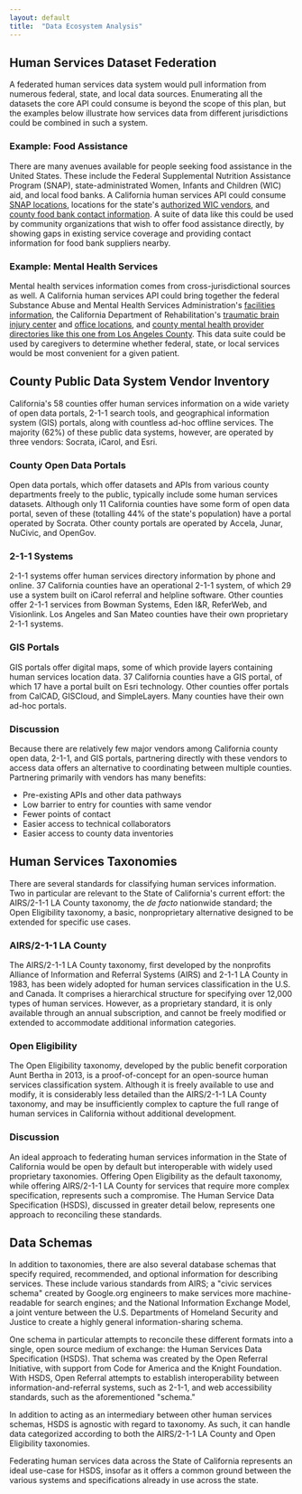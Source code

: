 ```yaml
---
layout: default
title:  "Data Ecosystem Analysis"
---
```


## Human Services Dataset Federation

A federated human services data system would pull information from numerous federal, state, and local data sources. Enumerating all the datasets the core API could consume is beyond the scope of this plan, but the examples below illustrate how services data from different jurisdictions could be combined in such a system.

### Example: Food Assistance

There are many avenues available for people seeking food assistance in the United States. These include the Federal Supplemental Nutrition Assistance Program (SNAP), state-administrated Women, Infants and Children (WIC) aid, and local food banks. A California human services API could consume [SNAP locations](http://www.fns.usda.gov/snap/retailerlocator), locations for the state's [authorized WIC vendors](https://cdph.data.ca.gov/Facilities-and-Services/Women-Infants-and-Children-WIC-Authorized-Vendors/i7wi-ei4m), and [county food bank contact information](http://www.cafoodbanks.org/cafb-member-food-banks). A suite of data like this could be used by community organizations that wish to offer food assistance directly, by showing gaps in existing service coverage and providing contact information for food bank suppliers nearby.

### Example: Mental Health Services

Mental health services information comes from cross-jurisdictional sources as well. A California human services API could bring together the federal Substance Abuse and Mental Health Services Administration's [facilities information](http://www.samhsa.gov/data/mental-health-facilities-data-nmhss/reports), the California Department of Rehabilitation's [traumatic brain injury center](https://chhs.data.ca.gov/Facilities-and-Services/California-Independent-Living-and-Traumatic-Brain-/s3hx-yvpp) and [office locations](https://chhs.data.ca.gov/Facilities-and-Services/Department-of-Rehabilitation-Office-Contact-Inform/exxu-vffk), and [county mental health provider directories like this one from Los Angeles County](https://data.lacounty.gov/Mental-Health/Department-of-Mental-Health-DMH-Provider-Directory/az6g-rq5y). This data suite could be used by caregivers to determine whether federal, state, or local services would be most convenient for a given patient.

## County Public Data System Vendor Inventory

California's 58 counties offer human services information on a wide variety of open data portals, 2-1-1 search tools, and geographical information system (GIS) portals, along with countless ad-hoc offline services. The majority (62%) of these public data systems, however, are operated by three vendors: Socrata, iCarol, and Esri.

### County Open Data Portals

Open data portals, which offer datasets and APIs from various county departments freely to the public, typically include some human services datasets. Although only 11 California counties have some form of open data portal, seven of these (totalling 44% of the state's population) have a portal operated by Socrata. Other county portals are operated by Accela, Junar, NuCivic, and OpenGov.

### 2-1-1 Systems

2-1-1 systems offer human services directory information by phone and online. 37 California counties have an operational 2-1-1 system, of which 29 use a system built on iCarol referral and helpline software. Other counties offer 2-1-1 services from Bowman Systems, Eden I&R, ReferWeb, and Visionlink. Los Angeles and San Mateo counties have their own proprietary 2-1-1 systems.

### GIS Portals

GIS portals offer digital maps, some of which provide layers containing human services location data. 37 California counties have a GIS portal, of which 17 have a portal built on Esri technology. Other counties offer portals from CalCAD, GISCloud, and SimpleLayers. Many counties have their own ad-hoc portals.

### Discussion

Because there are relatively few major vendors among California county open data, 2-1-1, and GIS portals, partnering directly with these vendors to access data offers an alternative to coordinating between multiple counties. Partnering primarily with vendors has many benefits:

- Pre-existing APIs and other data pathways
- Low barrier to entry for counties with same vendor
- Fewer points of contact
- Easier access to technical collaborators
- Easier access to county data inventories

## Human Services Taxonomies

There are several standards for classifying human services information. Two in particular are relevant to the State of California's current effort: the AIRS/2-1-1 LA County taxonomy, the *de facto* nationwide standard; the Open Eligibility taxonomy, a basic, nonproprietary alternative designed to be extended for specific use cases.

### AIRS/2-1-1 LA County

The AIRS/2-1-1 LA County taxonomy, first developed by the nonprofits Alliance of Information and Referral Systems (AIRS) and 2-1-1 LA County in 1983, has been widely adopted for human services classification in the U.S. and Canada. It comprises a hierarchical structure for specifying over 12,000 types of human services. However, as a proprietary standard, it is only available through an annual subscription, and cannot be freely modified or extended to accommodate additional information categories.

### Open Eligibility

The Open Eligibility taxonomy, developed by the public benefit corporation Aunt Bertha in 2013, is a proof-of-concept for an open-source human services classification system. Although it is freely available to use and modify, it is considerably less detailed than the AIRS/2-1-1 LA County taxonomy, and may be insufficiently complex to capture the full range of human services in California without additional development.

### Discussion

An ideal approach to federating human services information in the State of California would be open by default but interoperable with widely used proprietary taxonomies. Offering Open Eligibility as the default taxonomy, while offering AIRS/2-1-1 LA County for services that require more complex specification, represents such a compromise. The Human Service Data Specification (HSDS), discussed in greater detail below, represents one approach to reconciling these standards.

## Data Schemas

In addition to taxonomies, there are also several database schemas that specify required, recommended, and optional information for describing services. These include various standards from AIRS; a "civic services schema" created by Google.org engineers to make services more machine-readable for search engines; and the National Information Exchange Model, a joint venture between the U.S. Departments of Homeland Security and Justice to create a highly general information-sharing schema.

One schema in particular attempts to reconcile these different formats into a single, open source medium of exchange: the Human Services Data Specification (HSDS). That schema was created by the Open Referral Initiative, with support from Code for America and the Knight Foundation. With HSDS, Open Referral attempts to establish interoperability between information-and-referral systems, such as 2-1-1, and web accessibility standards, such as the aforementioned "schema."

In addition to acting as an intermediary between other human services schemas, HSDS is agnostic with regard to taxonomy. As such, it can handle data categorized according to both the AIRS/2-1-1 LA County and Open Eligibility taxonomies.

Federating human services data across the State of California represents an ideal use-case for HSDS, insofar as it offers a common ground between the various systems and specifications already in use across the state.

<!-- {% highlight json %}
{% include openeligibility.json %}
{% endhighlight %} -->
